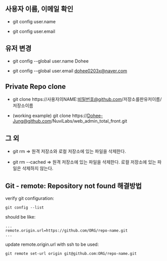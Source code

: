 ## 사용자 이름, 이메일 확인

- git config user.name

- git config user.email

## 유저 변경

- git config --global user.name Dohee

- git config --global user.email dohee0203x@naver.com

## Private Repo clone

- git clone https://사용자의NAME:비밀번호@github.com/저장소를판유저이름/저장소이름

- (working example) git clone https://Dohee-Jung@github.com/NuviLabs/web_admin_total_front.git

## 그 외

- git rm => 원격 저장소와 로컬 저장소에 있는 파일을 삭제한다.

- git rm --cached => 원격 저장소에 있는 파일을 삭제한다. 로컬 저장소에 있는 파일은 삭제하지 않는다.

## Git - remote: Repository not found 해결방법

verify git configuration:

```
git config --list
```

should be like:

```
...
remote.origin.url=https://github.com/ORG/repo-name.git
...
```

update remote.origin.url with ssh to be used:

```
git remote set-url origin git@github.com:ORG/repo-name.git
```

